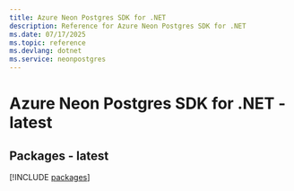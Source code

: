 ```yaml
---
title: Azure Neon Postgres SDK for .NET
description: Reference for Azure Neon Postgres SDK for .NET
ms.date: 07/17/2025
ms.topic: reference
ms.devlang: dotnet
ms.service: neonpostgres
---
```

# Azure Neon Postgres SDK for .NET - latest
## Packages - latest
[!INCLUDE [packages](neon-postgres-index.md)]